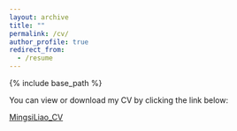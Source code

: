 ```yaml
---
layout: archive
title: ""
permalink: /cv/
author_profile: true
redirect_from:
  - /resume
---
```


{% include base_path %}

You can view or download my CV by clicking the link below:

[MingsiLiao_CV](files/MingsiLiao_CV_2025_1.pdf)

